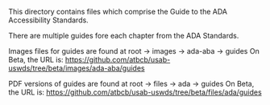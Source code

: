 This directory contains files which comprise the Guide to the ADA Accessibility Standards.

There are multiple guides fore each chapter from the ADA Standards.

Images files for guides are found at root -> images -> ada-aba -> guides 
On Beta, the URL is:  <https://github.com/atbcb/usab-uswds/tree/beta/images/ada-aba/guides>

PDF versions of guides are found at root -> files -> ada -> guides 
On Beta, the URL is:  <https://github.com/atbcb/usab-uswds/tree/beta/files/ada/guides>
